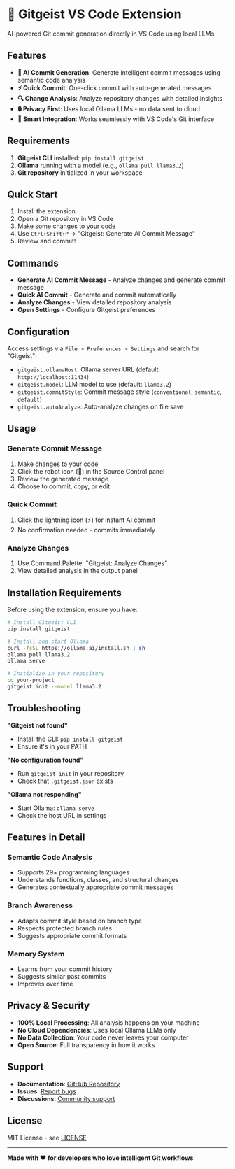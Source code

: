 # 🧠 Gitgeist VS Code Extension

AI-powered Git commit generation directly in VS Code using local LLMs.

## Features

- **🤖 AI Commit Generation**: Generate intelligent commit messages using semantic code analysis
- **⚡ Quick Commit**: One-click commit with auto-generated messages
- **🔍 Change Analysis**: Analyze repository changes with detailed insights
- **🔒 Privacy First**: Uses local Ollama LLMs - no data sent to cloud
- **🎯 Smart Integration**: Works seamlessly with VS Code's Git interface

## Requirements

1. **Gitgeist CLI** installed: `pip install gitgeist`
2. **Ollama** running with a model (e.g., `ollama pull llama3.2`)
3. **Git repository** initialized in your workspace

## Quick Start

1. Install the extension
2. Open a Git repository in VS Code
3. Make some changes to your code
4. Use `Ctrl+Shift+P` → "Gitgeist: Generate AI Commit Message"
5. Review and commit!

## Commands

- **Generate AI Commit Message** - Analyze changes and generate commit message
- **Quick AI Commit** - Generate and commit automatically
- **Analyze Changes** - View detailed repository analysis
- **Open Settings** - Configure Gitgeist preferences

## Configuration

Access settings via `File > Preferences > Settings` and search for "Gitgeist":

- `gitgeist.ollamaHost`: Ollama server URL (default: `http://localhost:11434`)
- `gitgeist.model`: LLM model to use (default: `llama3.2`)
- `gitgeist.commitStyle`: Commit message style (`conventional`, `semantic`, `default`)
- `gitgeist.autoAnalyze`: Auto-analyze changes on file save

## Usage

### Generate Commit Message
1. Make changes to your code
2. Click the robot icon (🤖) in the Source Control panel
3. Review the generated message
4. Choose to commit, copy, or edit

### Quick Commit
1. Click the lightning icon (⚡) for instant AI commit
2. No confirmation needed - commits immediately

### Analyze Changes
1. Use Command Palette: "Gitgeist: Analyze Changes"
2. View detailed analysis in the output panel

## Installation Requirements

Before using the extension, ensure you have:

```bash
# Install Gitgeist CLI
pip install gitgeist

# Install and start Ollama
curl -fsSL https://ollama.ai/install.sh | sh
ollama pull llama3.2
ollama serve

# Initialize in your repository
cd your-project
gitgeist init --model llama3.2
```

## Troubleshooting

**"Gitgeist not found"**
- Install the CLI: `pip install gitgeist`
- Ensure it's in your PATH

**"No configuration found"**
- Run `gitgeist init` in your repository
- Check that `.gitgeist.json` exists

**"Ollama not responding"**
- Start Ollama: `ollama serve`
- Check the host URL in settings

## Features in Detail

### Semantic Code Analysis
- Supports 29+ programming languages
- Understands functions, classes, and structural changes
- Generates contextually appropriate commit messages

### Branch Awareness
- Adapts commit style based on branch type
- Respects protected branch rules
- Suggests appropriate commit formats

### Memory System
- Learns from your commit history
- Suggests similar past commits
- Improves over time

## Privacy & Security

- **100% Local Processing**: All analysis happens on your machine
- **No Cloud Dependencies**: Uses local Ollama LLMs only
- **No Data Collection**: Your code never leaves your computer
- **Open Source**: Full transparency in how it works

## Support

- **Documentation**: [GitHub Repository](https://github.com/gitgeistai/gitgeist-ai)
- **Issues**: [Report bugs](https://github.com/gitgeistai/gitgeist-ai/issues)
- **Discussions**: [Community support](https://github.com/gitgeistai/gitgeist-ai/discussions)

## License

MIT License - see [LICENSE](https://github.com/gitgeistai/gitgeist-ai/blob/main/LICENSE)

---

**Made with ❤️ for developers who love intelligent Git workflows**